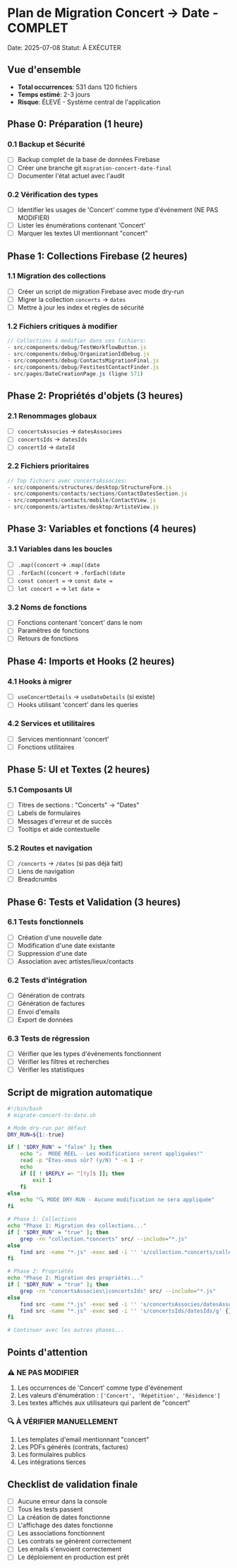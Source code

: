 # Plan de Migration Concert → Date - COMPLET

Date: 2025-07-08
Statut: À EXÉCUTER

## Vue d'ensemble

- **Total occurrences**: 531 dans 120 fichiers
- **Temps estimé**: 2-3 jours
- **Risque**: ÉLEVÉ - Système central de l'application

## Phase 0: Préparation (1 heure)

### 0.1 Backup et Sécurité
- [ ] Backup complet de la base de données Firebase
- [ ] Créer une branche git `migration-concert-date-final`
- [ ] Documenter l'état actuel avec l'audit

### 0.2 Vérification des types
- [ ] Identifier les usages de 'Concert' comme type d'événement (NE PAS MODIFIER)
- [ ] Lister les énumérations contenant 'Concert'
- [ ] Marquer les textes UI mentionnant "concert"

## Phase 1: Collections Firebase (2 heures)

### 1.1 Migration des collections
- [ ] Créer un script de migration Firebase avec mode dry-run
- [ ] Migrer la collection `concerts` → `dates`
- [ ] Mettre à jour les index et règles de sécurité

### 1.2 Fichiers critiques à modifier
```javascript
// Collections à modifier dans ces fichiers:
- src/components/debug/TestWorkflowButton.js
- src/components/debug/OrganizationIdDebug.js
- src/components/debug/ContactsMigrationFinal.js
- src/components/debug/FestitestContactFinder.js
- src/pages/DateCreationPage.js (ligne 571)
```

## Phase 2: Propriétés d'objets (3 heures)

### 2.1 Renommages globaux
- [ ] `concertsAssocies` → `datesAssociees`
- [ ] `concertsIds` → `datesIds`
- [ ] `concertId` → `dateId`

### 2.2 Fichiers prioritaires
```javascript
// Top fichiers avec concertsAssocies:
- src/components/structures/desktop/StructureForm.js
- src/components/contacts/sections/ContactDatesSection.js
- src/components/contacts/mobile/ContactView.js
- src/components/artistes/desktop/ArtisteView.js
```

## Phase 3: Variables et fonctions (4 heures)

### 3.1 Variables dans les boucles
- [ ] `.map((concert` → `.map((date`
- [ ] `.forEach((concert` → `.forEach((date`
- [ ] `const concert =` → `const date =`
- [ ] `let concert =` → `let date =`

### 3.2 Noms de fonctions
- [ ] Fonctions contenant 'concert' dans le nom
- [ ] Paramètres de fonctions
- [ ] Retours de fonctions

## Phase 4: Imports et Hooks (2 heures)

### 4.1 Hooks à migrer
- [ ] `useConcertDetails` → `useDateDetails` (si existe)
- [ ] Hooks utilisant 'concert' dans les queries

### 4.2 Services et utilitaires
- [ ] Services mentionnant 'concert'
- [ ] Fonctions utilitaires

## Phase 5: UI et Textes (2 heures)

### 5.1 Composants UI
- [ ] Titres de sections : "Concerts" → "Dates"
- [ ] Labels de formulaires
- [ ] Messages d'erreur et de succès
- [ ] Tooltips et aide contextuelle

### 5.2 Routes et navigation
- [ ] `/concerts` → `/dates` (si pas déjà fait)
- [ ] Liens de navigation
- [ ] Breadcrumbs

## Phase 6: Tests et Validation (3 heures)

### 6.1 Tests fonctionnels
- [ ] Création d'une nouvelle date
- [ ] Modification d'une date existante
- [ ] Suppression d'une date
- [ ] Association avec artistes/lieux/contacts

### 6.2 Tests d'intégration
- [ ] Génération de contrats
- [ ] Génération de factures
- [ ] Envoi d'emails
- [ ] Export de données

### 6.3 Tests de régression
- [ ] Vérifier que les types d'événements fonctionnent
- [ ] Vérifier les filtres et recherches
- [ ] Vérifier les statistiques

## Script de migration automatique

```bash
#!/bin/bash
# migrate-concert-to-date.sh

# Mode dry-run par défaut
DRY_RUN=${1:-true}

if [ "$DRY_RUN" = "false" ]; then
    echo "⚠️  MODE RÉEL - Les modifications seront appliquées!"
    read -p "Êtes-vous sûr? (y/N) " -n 1 -r
    echo
    if [[ ! $REPLY =~ ^[Yy]$ ]]; then
        exit 1
    fi
else
    echo "🔍 MODE DRY-RUN - Aucune modification ne sera appliquée"
fi

# Phase 1: Collections
echo "Phase 1: Migration des collections..."
if [ "$DRY_RUN" = "true" ]; then
    grep -rn "collection.*concerts" src/ --include="*.js"
else
    find src -name "*.js" -exec sed -i '' 's/collection.*concerts/collection(db, "dates")/g' {} \;
fi

# Phase 2: Propriétés
echo "Phase 2: Migration des propriétés..."
if [ "$DRY_RUN" = "true" ]; then
    grep -rn "concertsAssocies\|concertsIds" src/ --include="*.js"
else
    find src -name "*.js" -exec sed -i '' 's/concertsAssocies/datesAssociees/g' {} \;
    find src -name "*.js" -exec sed -i '' 's/concertsIds/datesIds/g' {} \;
fi

# Continuer avec les autres phases...
```

## Points d'attention

### ⚠️ NE PAS MODIFIER
1. Les occurrences de 'Concert' comme type d'événement
2. Les valeurs d'énumération : `['Concert', 'Répétition', 'Résidence']`
3. Les textes affichés aux utilisateurs qui parlent de "concert"

### 🔍 À VÉRIFIER MANUELLEMENT
1. Les templates d'email mentionnant "concert"
2. Les PDFs générés (contrats, factures)
3. Les formulaires publics
4. Les intégrations tierces

## Checklist de validation finale

- [ ] Aucune erreur dans la console
- [ ] Tous les tests passent
- [ ] La création de dates fonctionne
- [ ] L'affichage des dates fonctionne
- [ ] Les associations fonctionnent
- [ ] Les contrats se génèrent correctement
- [ ] Les emails s'envoient correctement
- [ ] Le déploiement en production est prêt